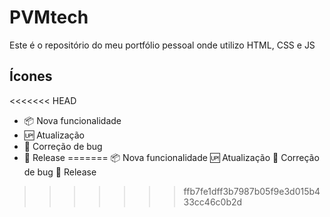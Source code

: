 # PVMtech

Este é o repositório do meu portfólio pessoal onde utilizo HTML, CSS e JS

## Ícones

<<<<<<< HEAD
- :package: Nova funcionalidade
- :up: Atualização
- :bug:  Correção de bug
- :checkered_flag: Release
=======
:package: Nova funcionalidade
:up: Atualização
:bug:  Correção de bug
:checkered_flag: Release
>>>>>>> ffb7fe1dff3b7987b05f9e3d015b433cc46c0b2d
